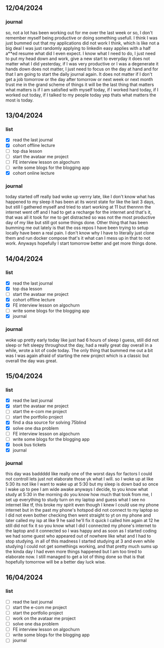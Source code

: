 ## 12/04/2024

### journal
so, not a lot has been working out for me over the last week or so, I don't remember myself being productive or doing something usefull. I think I was just bummed out that my applications did not work I think, which is like not a big deal I was just randomly applying to linkedin easy applies with a half a**ed resume what did I even expect.
I know what I need to do, I just need to put my head down and work, give a new start to everyday it does not matter what I did yesterday, if I was very productive or I was a degenerate it hands down does not matter, I just need to focus on the day at hand and for that I am going to start the daily journal again. It does not matter if I don't get a job tomorrow or the day after tomorrow or next week or next month trust me in the grand scheme of things it will be the last thing that matters what matters is if I am satisfied with myself today, if I worked hard today, if I worked out today, if I talked to my people today yep thats what matters the most is today.

## 13/04/2024

### list
 - [x] read the last journal
 - [x] cohort offline lecture
 - [ ] top dsa lesson
 - [ ] start the avataar me project
 - [ ] FE interview lesson on algochurn
 - [ ] write some blogs for the blogging app
 - [x] cohort online lecture

### journal
today started off really bad woke up verrry late, like I don't know what has happened to my sleep it has been at its worst state for like the last 3 days, but still I gathered myself and tried to start working at 11 but thennnn the internet went off and I had to get a recharge for the internet and that's it, that was all it took for me to get distracted so was not the most productive day of my like but still got some things done. Other thing that has been bumming me out lately is that the oss repos I have been trying to setup locally have been a real pain. I don't know why I have to literally just clone them and run docker compose that's it what can I mess up in that to not work. Anyways hopefully I start tomorrow better and get more things done.

## 14/04/2024

### list
 - [x] read the last journal
 - [x] top dsa lesson
 - [ ] start the avataar me project
 - [x] cohort offline lecture
 - [x] FE interview lesson on algochurn
 - [ ] write some blogs for the blogging app
 - [x] journal

### journal
woke up pretty early today like just had 6 hours of sleep I guess, still did not sleep or felt sleepy throughout the day, had a really great day overall in a while, wrote a lot of code today. The only thing that bummed me out a bit was I was again afraid of starting the new project which is a classic but overall the day was great.

## 15/04/2024

### list
 - [x] read the last journal
 - [x] start the avataar me project
 - [ ] start the e-com me project
 - [ ] start the portfolio project
 - [x] find a dsa source for solving 75blind
 - [x] solve one dsa problem
 - [ ] FE interview lesson on algochurn
 - [ ] write some blogs for the blogging app
 - [x] book bus tickets
 - [x] journal

### journal
this day was baddddd like really one of the worst days for factors I could not controll lets just not elaborate those yk what I will. so I woke up at like 5:30 its not like I want to wake up at 5:30 but my sleep is down bad so once I wake up to pee I am wide awake anyways I decide, to you know what study at 5:30 in the morning do you know how much that took from me, I set up everything to study turn on my laptop and guess what I see no internet like tf, this broke my spirit even though I knew I could use my phone internet but in the past my phone's hotspod did not connect to my laptop so I did not even bother checking then went straight to yt on my phone and later called my isp at like 9 he said he'll fix it quick I called him again at 12 he still did not fix it so you know what I did I connected my phone's internet to the laptop and it connected so I was happy and as soon as I started coding we had some guest who appeared out of nowhere like what and I had to stop studying. in all of this madness I started studying at 3 and even while studying I could not get somethings working, and that pretty much sums up the kinda day I had even more things happened but I am too tired to elaborate now. I still managed to get a lot of thing done so that is that hopefully tomorrow will be a better day luck wise.

## 16/04/2024

### list
 - [ ] read the last journal
 - [ ] start the e-com me project
 - [ ] start the portfolio project
 - [ ] work on the avataar me project
 - [ ] solve one dsa problem
 - [ ] FE interview lesson on algochurn
 - [ ] write some blogs for the blogging app
 - [ ] journal
